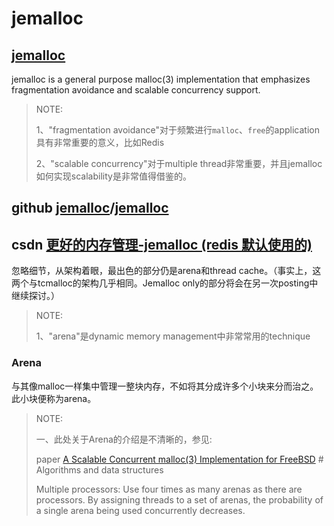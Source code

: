 # jemalloc

## [jemalloc](http://jemalloc.net/)

jemalloc is a general purpose malloc(3) implementation that emphasizes fragmentation avoidance and scalable concurrency support. 

> NOTE: 
>
> 1、"fragmentation avoidance"对于频繁进行`malloc`、`free`的application具有非常重要的意义，比如Redis
>
> 2、"scalable concurrency"对于multiple thread非常重要，并且jemalloc如何实现scalability是非常值得借鉴的。
>
> 

## github [jemalloc](https://github.com/jemalloc)/**[jemalloc](https://github.com/jemalloc/jemalloc)**





## csdn [更好的内存管理-jemalloc (redis 默认使用的)](https://blog.csdn.net/weixin_34357436/article/details/92090661)

忽略细节，从架构着眼，最出色的部分仍是arena和thread cache。（事实上，这两个与tcmalloc的架构几乎相同。Jemalloc only的部分将会在另一次posting中继续探讨。）

> NOTE: 
>
> 1、"arena"是dynamic memory management中非常常用的technique

### Arena

与其像malloc一样集中管理一整块内存，不如将其分成许多个小块来分而治之。此小块便称为arena。

> NOTE: 
>
> 一、此处关于Arena的介绍是不清晰的，参见:
>
> paper [A Scalable Concurrent malloc(3) Implementation for FreeBSD](https://people.freebsd.org/~jasone/jemalloc/bsdcan2006/jemalloc.pdf) # Algorithms and data structures
>
> Multiple processors: Use four times as many arenas as there are processors. By assigning threads to a set of arenas, the probability of a single arena being used concurrently decreases.
>
> 